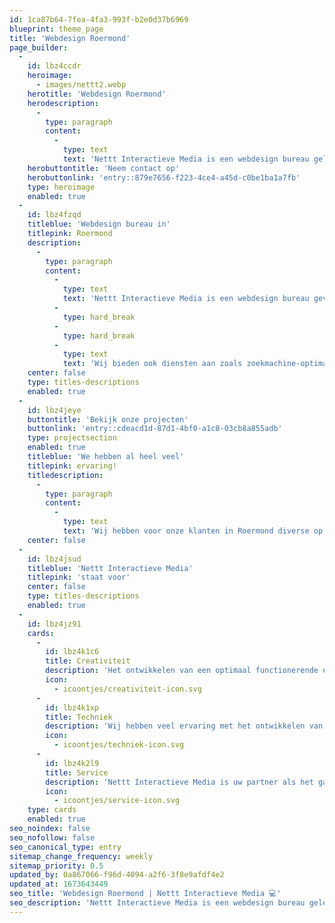 ```yaml
---
id: 1ca87b64-7fea-4fa3-993f-b2e0d37b6969
blueprint: theme_page
title: 'Webdesign Roermond'
page_builder:
  -
    id: lbz4ccdr
    heroimage:
      - images/nettt2.webp
    herotitle: 'Webdesign Roermond'
    herodescription:
      -
        type: paragraph
        content:
          -
            type: text
            text: 'Nettt Interactieve Media is een webdesign bureau gelegen in Roermond, Herkenbosch. Een professionele maatwerk website, webshop of een webapplicatie laten maken? Hiervoor bent u bij Nettt Interactieve Media op het juiste adres.'
    herobuttontitle: 'Neem contact op'
    herobuttonlink: 'entry::879e7656-f223-4ce4-a45d-c0be1ba1a7fb'
    type: heroimage
    enabled: true
  -
    id: lbz4fzqd
    titleblue: 'Webdesign bureau in'
    titlepink: Roermond
    description:
      -
        type: paragraph
        content:
          -
            type: text
            text: 'Nettt Interactieve Media is een webdesign bureau gevestigd in Herkenbosch, Roermond. Als webdesign bureau richten wij op het ontwikkelen van websites en webapplicaties voor bedrijven en organisaties in de regio.'
          -
            type: hard_break
          -
            type: hard_break
          -
            type: text
            text: 'Wij bieden ook diensten aan zoals zoekmachine-optimalisatie en social media marketing oplossingen om ervoor te zorgen dat de websites van klanten goed presteren en relevant zijn voor hun doelgroep.'
    center: false
    type: titles-descriptions
    enabled: true
  -
    id: lbz4jeye
    buttontitle: 'Bekijk onze projecten'
    buttonlink: 'entry::cdeacd1d-87d1-4bf0-a1c8-03cb8a855adb'
    type: projectsection
    enabled: true
    titleblue: 'We hebben al heel veel'
    titlepink: ervaring!
    titledescription:
      -
        type: paragraph
        content:
          -
            type: text
            text: 'Wij hebben voor onze klanten in Roermond diverse op maat gemaakte websites, webshops en webapplicaties ontwikkeld.'
    center: false
  -
    id: lbz4jsud
    titleblue: 'Nettt Interactieve Media'
    titlepink: 'staat voor'
    center: false
    type: titles-descriptions
    enabled: true
  -
    id: lbz4jz91
    cards:
      -
        id: lbz4k1c6
        title: Creativiteit
        description: 'Het ontwikkelen van een optimaal functionerende en originele website, webshop of webapplicatie vraagt om creatief denkwerk. En dat kunt u met een gerust hart aan de vakmensen van Nettt Interactieve Media toevertrouwen. Wij werken samen met partnerbedrijf Arc Communicatie en vormgevers om functionaliteit en originaliteit te integreren in een sterk totaalconcept.'
        icon:
          - icoontjes/creativiteit-icon.svg
      -
        id: lbz4k1xp
        title: Techniek
        description: 'Wij hebben veel ervaring met het ontwikkelen van content management systemen, mobiele en internetapplicaties, webstandaarden, SEO, narrowcasting, inspectietools, webshops en andere technische oplossingen. Onze up-to-date kennis stelt ons in staat om dynamische oplossingen te bieden die aansluiten bij de behoeften van gebruikers.'
        icon:
          - icoontjes/techniek-icon.svg
      -
        id: lbz4k2l9
        title: Service
        description: 'Nettt Interactieve Media is uw partner als het gaat om het onderhoud van techniek, inhoud, vindbaarheid en meer. Bij Nettt Interactieve Media is de continuïteit van uw website altijd gewaarborgd. Een goed onderhouden website is belangrijk voor de continuïteit van uw online aanwezigheid. Het is daarom van groot belang om periodiek onderhoud aan uw website te plegen.'
        icon:
          - icoontjes/service-icon.svg
    type: cards
    enabled: true
seo_noindex: false
seo_nofollow: false
seo_canonical_type: entry
sitemap_change_frequency: weekly
sitemap_priority: 0.5
updated_by: 0a867066-f96d-4094-a2f6-3f8e9afdf4e2
updated_at: 1673643449
seo_title: 'Webdesign Roermond | Nettt Interactieve Media 💻'
seo_description: 'Nettt Interactieve Media is een webdesign bureau gelegen in Roermond, Herkenbosch 💻 gespecialiseerd in maatwerk websites, webshops en webapplicaties ✔'
---
```


